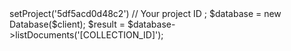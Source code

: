 <?php

use Appwrite\Client;
use Appwrite\Services\Database;

$client = new Client();

$client
    ->setProject('5df5acd0d48c2') // Your project ID
;

$database = new Database($client);

$result = $database->listDocuments('[COLLECTION_ID]');